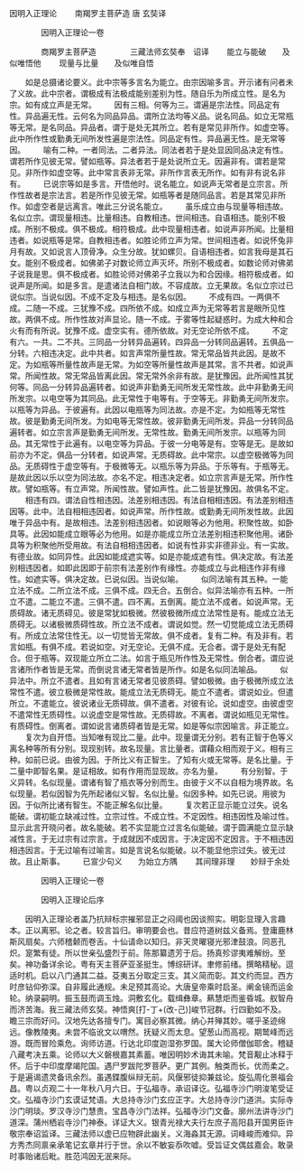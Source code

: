   因明入正理论
　　南羯罗主菩萨造  唐 玄奘译




　　　　因明入正理论一卷

　　　　商羯罗主菩萨造
　　　　三藏法师玄奘奉　诏译
　　能立与能破　　及似唯悟他
　　现量与比量　　及似唯自悟

　　如是总摄诸论要义。此中宗等多言名为能立。由宗因喻多言。开示诸有问者未了义故。此中宗者。谓极成有法极成能别差别为性。随自乐为所成立性。是名为宗。如有成立声是无常。
　　因有三相。何等为三。谓遍是宗法性。同品定有性。异品遍无性。云何名为同品异品。谓所立法均等义品。说名同品。如立无常瓶等无常。是名同品。异品者。谓于是处无其所立。若有是常见非所作。如虚空等。此中所作性或勤勇无间所发性遍是宗法性。同品定有性。异品遍无性。是无常等因。
　　喻有二种。一者同法。二者异法。同法者若于是处显因同品决定有性。谓若所作见彼无常。譬如瓶等。异法者若于是处说所立无。因遍非有。谓若是常见。非所作如虚空等。此中常言表非无常。非所作言表无所作。如有非有说名非有。
　　已说宗等如是多言。开悟他时。说名能立。如说声无常者是立宗言。所作性故者是宗法言。若是所作见彼无常。如瓶等者是随同品言。若是其常见非所作。如虚空者是远离言。唯此三分说名能立。
　　虽乐成立由与现量等相违故。名似立宗。谓现量相违。比量相违。自教相违。世间相违。自语相违。能别不极成。所别不极成。俱不极成。相符极成。此中现量相违者。如说声非所闻。比量相违者。如说瓶等是常。自教相违者。如胜论师立声为常。世间相违者。如说怀兔非月有故。又如说言人顶骨净。众生分故。犹如螺贝。自语相违者。如言我母是其石女。能别不极成者。如佛弟子对数论师立声灭坏。所别不极成者。如数论师对佛弟子说我是思。俱不极成者。如胜论师对佛弟子立我以为和合因缘。相符极成者。如说声是所闻。如是多言。是遣诸法自相门故。不容成故。立无果故。名似立宗过已说似宗。当说似因。不成不定及与相违。是名似因。
　　不成有四。一两俱不成。二随一不成。三犹豫不成。四所依不成。如成立声为无常等若言是眼所见性故。两俱不成。所作性故对声显论。随一不成。于雾等性起疑惑时。为成大种和合火有而有所说。犹豫不成。虚空实有。德所依故。对无空论所依不成。
　　不定有六。一共。二不共。三同品一分转异品遍转。四异品一分转同品遍转。五俱品一分转。六相违决定。此中共者。如言声常所量性故。常无常品皆共此因。是故不定。为如瓶等所量性故声是无常。为如空等所量性故声是其常。言不共者。如说声常。所闻性故。常无常品皆离此因。常无常外余非有故。是犹豫因。此所闻性其犹何等。同品一分转异品遍转者。如说声非勤勇无间所发无常性故。此中非勤勇无间所发宗。以电空等为其同品。此无常性于电等有。于空等无。非勤勇无间所发宗。以瓶等为异品。于彼遍有。此因以电瓶等为同法故。亦是不定。为如瓶等无常性故。彼是勤勇无间所发。为如电等无常性故。彼非勤勇无间所发。异品一分转同品遍转者。如立宗言声是勤勇无间所发。无常性故。勤勇无间所发宗。以瓶等为同品。其无常性于此遍有。以电空等为异品。于彼一分电等是有。空等是无。是故如前亦为不定。俱品一分转者。如说声常。无质碍故。此中常宗。以虚空极微等为同品。无质碍性于虚空等有。于极微等无。以瓶乐等为异品。于乐等有。于瓶等无。是故此因以乐以空为同法故。亦名不定。相违决定者。如立宗言声是无常。所作性故。譬如瓶等。有立声常。所闻性故。譬如声性。此二皆是犹豫因。故俱名不定。
　　相违有四。谓法自性相违因。法差别相违因。有法自相相违因。有法差别相违因等。此中。法自相相违因者。如说声常。所作性故。或勤勇无间所发性故。此因唯于异品中有。是故相违。法差别相违因者。如说眼等必为他用。积聚性故。如卧具等。此因如能成立眼等必为他用。如是亦能成立所立法差别相违积聚他用。诸卧具等为积聚他所受用故。有法自相相违因者。如说有性非实非德非业。有一实故。有德业故。如同异性。此因如能成遮实等。如是亦能成遮有性。俱决定故。有法差别相违因者。如即此因即于前宗有法差别作有缘性。亦能成立与此相违作非有缘性。如遮实等。俱决定故。已说似因。当说似喻。
　　似同法喻有其五种。一能立法不成。二所立法不成。三俱不成。四无合。五倒合。似异法喻亦有五种。一所立不遣。二能立不遣。三俱不遣。四不离。五倒离。能立法不成者。如说声常。无质碍故。诸无质碍见。彼是常犹如极微。然彼极微所成立法常性是有。能成立法无质碍无。以诸极微质碍性故。所立法不成者。谓说如觉。然一切觉能成立法无质碍有。所成立法常住性无。以一切觉皆无常故。俱不成者。复有二种。有及非有。若言如瓶。有俱不成。若说如空。对无空论。无俱不成。无合者。谓于是处无有配合。但于瓶等。双现能立所立二法。如言于瓶见所作性及无常性。倒合者。谓应说言诸所作者皆是无常。而倒说言诸无常者皆是所作。如是名似同法喻品。
　　似异法中。所立不遣者。且如有言诸无常者见彼质碍。譬如极微。由于极微所成立法常性不遣。彼立极微是常性故。能成立法无质碍无。能立不遣者。谓说如业。但遣所立。不遣能立。彼说诸业无质碍故。俱不遣者。对彼有论。说如虚空。由彼虚空不遣常性无质碍性。以说虚空是常性故。无质碍故。不离者。谓说如瓶见无常性。有质碍性。倒离者。谓如说言诸质碍者皆是无常。如是等似宗因喻言。非正能立。
　　复次为自开悟。当知唯有现比二量。此中。现量谓无分别。若有正智于色等义离名种等所有分别。现现别转。故名现量。言比量者。谓藉众相而观于义。相有三种。如前已说。由彼为因。于所比义有正智生。了知有火或无常等。是名比量。于二量中即智名果。是证相故。如有作用而显现故。亦名为量。
　　有分别智。于义异转。名似现量。谓诸有智了瓶衣等分别而生。由彼于义不以自相为境界故。名似现量。若似因智为先所起诸似义智。名似比量。似因多种。如先已说。用彼为因。于似所比诸有智生。不能正解名似比量。
　　复次若正显示能立过失。说名能破。谓初能立缺减过性。立宗过性。不成立性。不定因性。相违因性及喻过性。显示此言开晓问者。故名能破。若不实显能立过言名似能破。谓于圆满能立显示缺减性言。于无过宗有过宗言。于成就因不成因言。于决定因不定因言。于不相违因相违因言。于无过喻有过喻言。如是言说名似能破。以不能显他宗过失。彼无过故。且止斯事。
　　已宣少句义　　为始立方隅
　　其间理非理　　妙辩于余处


　　　　因明入正理论一卷


　　　　因明入正理论后序

　　因明入正理论者盖乃抗辩标宗摧邪显正之闷阈也因谈照实。明彰显理入言趣本。正以离邪。论之者。较言旨归。审明要会也。昔应符道树兹义备焉。登庸鹿林斯风扇矣。六师稽颡而卷舌。十仙请命以知归。非天灵曜寝光邪津鼓浪。同恶孔炽。寔繁有徒。所以世亲弘盛烈于前。陈那纂遗芳于后。扬真殄谬夷难解纷。至矣。神功备详余论。粤有天主菩萨亚圣挺生。博综研详。聿修前绪。撰略精秘。逗适时机。启以八门通其二益。芟夷五分取定三支。其义简而彰。其文约而显。西方时彦钻仰弥深。自非履此通规。未足预其高论。大唐皇帝乘时启圣。阐金镜而运金轮。纳录嗣明。振玉鼓而调玉烛。洞敷玄化。载缉彝章。爇慧炬而鉴昏城。舣智舟而济苦海。我三藏法师玄奘。神悟爽[打-丁+(改-己)]峻节冠群。行四勤如不及。瞻三宗而好问。汉地先达各擅专门。寓目必察其微。纳心并殚其妙。嗟乎圣迹绵远。像教陵夷。未尝不临讹文以喟然。抚疑义而太息。望葱山而高视。期鹫峰而远游。既而冒险乘危。询师访道。行达北印度迦湿弥罗国。属大论师僧伽耶舍。稽疑八藏考决五乘。论师以大义磐根嘉其素蓄。唯因明妙术诲其未喻。梵音觏止冰释于怀。后于中印度摩竭陀国。遇尸罗跋陀罗菩萨。更广其例。触类而长。优而柔之。于是遍谒遗灵备讯余烈。虽遇鍱腹纵辩无前。风偃邪徒抑兼兹论。旋弘周化景福会昌。粤以贞观二十一年秋八月六日。于弘福寺。承诏译讫。弘福寺沙门明浚笔受证文。弘福寺沙门玄谟证梵语。大总持寺沙门玄应正字。大总持寺沙门道洪。实际寺沙门明琰。罗汉寺沙门慧贵。宝昌寺沙门法祥。弘福寺沙门文备。廓州法讲寺沙门道深。蒲州栖岩寺沙门神泰。详证大义。银青光禄大夫行左庶子高阳县开国男臣许敬宗奉诏监译。三藏法师以虚已应物辟此幽关。义海淼其无源。词峰峻而难仰。异方秀杰同禀亲承笔记玄章并行于世。余以不敏妄忝吹嘘。受旨证文偶兹嘉会。敢录时事贻诸后毗。胜范鸿因无泯来际。
